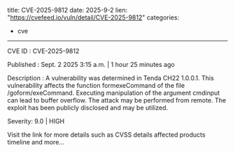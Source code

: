  
title: CVE-2025-9812
date: 2025-9-2
lien: "https://cvefeed.io/vuln/detail/CVE-2025-9812"
categories:
  - cve
---

CVE ID : CVE-2025-9812

Published :  Sept. 2
2025
3:15 a.m. | 1 hour
25 minutes ago

Description : A vulnerability was determined in Tenda CH22 1.0.0.1. This vulnerability affects the function formexeCommand of the file /goform/exeCommand. Executing manipulation of the argument cmdinput can lead to buffer overflow. The attack may be performed from remote. The exploit has been publicly disclosed and may be utilized.

Severity: 9.0 | HIGH

Visit the link for more details
such as CVSS details
affected products
timeline
and more...

